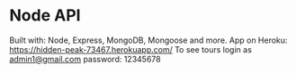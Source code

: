 # Node API

Built with: Node, Express, MongoDB, Mongoose and more.
App on Heroku: https://hidden-peak-73467.herokuapp.com/
To see tours login as admin1@gmail.com password: 12345678

